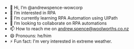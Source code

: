 - 👋 Hi, I’m @andrewspence-wowcorp
- 👀 I’m interested in RPA
- 🌱 I’m currently learning RPA Automation using UIPath
- 💞️ I’m looking to collaborate on RPA automations
- 📫 How to reach me on andrew.spence@woolworths.co.nz
- 😄 Pronouns: he/him
- ⚡ Fun fact: I'm very interested in extreme weather.

<!---
andrewspence-wowcorp/andrewspence-wowcorp is a ✨ special ✨ repository because its `README.md` (this file) appears on your GitHub profile.
You can click the Preview link to take a look at your changes.
--->
